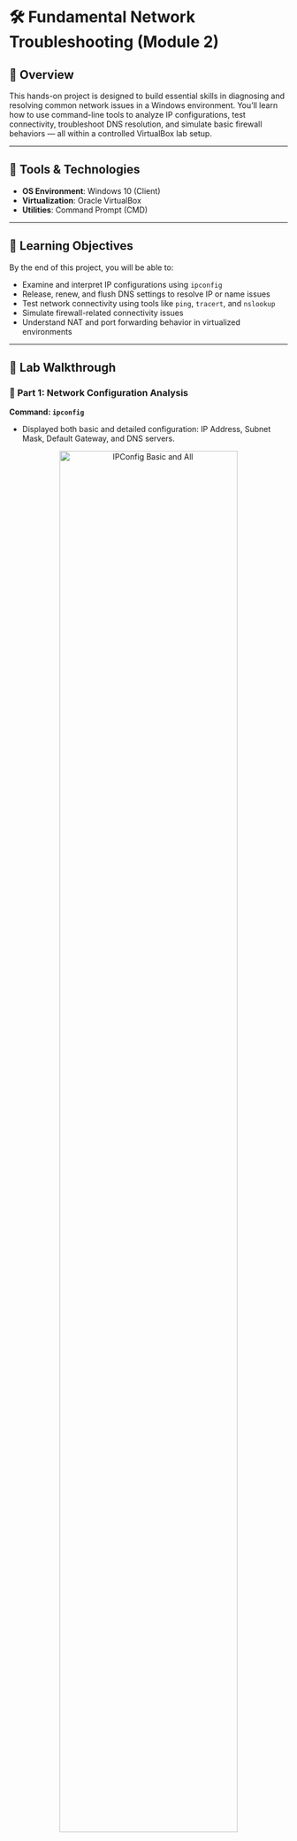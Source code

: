 # 🛠️ Fundamental Network Troubleshooting (Module 2)

## 📘 Overview

This hands-on project is designed to build essential skills in diagnosing and resolving common network issues in a Windows environment. You’ll learn how to use command-line tools to analyze IP configurations, test connectivity, troubleshoot DNS resolution, and simulate basic firewall behaviors — all within a controlled VirtualBox lab setup.

---

## 🧰 Tools & Technologies

- **OS Environment**: Windows 10 (Client)
- **Virtualization**: Oracle VirtualBox
- **Utilities**: Command Prompt (CMD)

---

## 🚦 Learning Objectives

By the end of this project, you will be able to:

- Examine and interpret IP configurations using `ipconfig`
- Release, renew, and flush DNS settings to resolve IP or name issues
- Test network connectivity using tools like `ping`, `tracert`, and `nslookup`
- Simulate firewall-related connectivity issues
- Understand NAT and port forwarding behavior in virtualized environments

---

## 🧪 Lab Walkthrough

### 🔹 Part 1: Network Configuration Analysis

**Command: `ipconfig`**

- Displayed both basic and detailed configuration: IP Address, Subnet Mask, Default Gateway, and DNS servers.

<p align="center">
<img src="https://i.imgur.com/31.png" height="80%" width="80%" alt="IPConfig Basic and All"/>
</p>

**Command: `ipconfig /release`, `ipconfig /renew`, `ipconfig /flushdns`**

- Released and renewed IP addresses from the DHCP server.
- Cleared the DNS cache to remove outdated or corrupted entries.

<p align="center">
<img src="https://i.imgur.com/32.png" height="80%" width="80%" alt="IPConfig Release Renew FlushDNS"/>
</p>

---

### 🔹 Part 2: Testing Network Connectivity

**Command: `ping`**

- Tested various points of connectivity:
  - `127.0.0.1` (loopback)
  - Default gateway
  - Public IP (`8.8.8.8`)
  - Domain (`google.com`)

<p align="center">
<img src="https://i.imgur.com/33.png" height="80%" width="80%" alt="Ping Tests"/>
</p>

**Commands: `tracert`, `nslookup`**

- `tracert` was used to visualize the route taken by packets to reach a target.
- `nslookup` verified DNS resolution and queried specific DNS servers.

<p align="center">
<img src="https://i.imgur.com/34.png" height="80%" width="80%" alt="Tracert and Nslookup"/>
</p>

---

### 🔹 Part 3: Simulating Firewall Behavior

**Scenario: ICMP Block via Windows Defender Firewall**

- Inbound ICMP rules were disabled to simulate a blocked ping.
- Host-to-VM ping resulted in “Request timed out,” mimicking real-world firewall behavior.

<p align="center">
<img src="https://i.imgur.com/35.png" height="80%" width="80%" alt="Firewall Blocking Ping"/>
</p>

> 🔧 **To-Do**: Set up NAT port forwarding in VirtualBox and test inbound ping success.
>  
> ✅ Add screenshots and success confirmation once configured.

---

## 🧠 Skills Demonstrated

### 🖥️ Windows Administration
- IP configuration & DHCP lease control
- DNS cache troubleshooting
- Local firewall rule management

### 🌐 Networking Fundamentals
- TCP/IP model understanding
- DNS query resolution
- ICMP and packet routing analysis
- NAT and virtualized network mapping

### 🔒 Security Awareness
- Understanding firewall behavior
- Simulating access control scenarios (ping blocking)
- Recognizing effects of blocked inbound traffic

### 📟 Command-Line Proficiency
- `ipconfig`
- `ping`
- `tracert`
- `nslookup`

### ☁️ Virtualization
- Virtual machine setup in VirtualBox
- NAT mode networking
- Port forwarding (pending completion)

---

## 📁 Repository Structure


